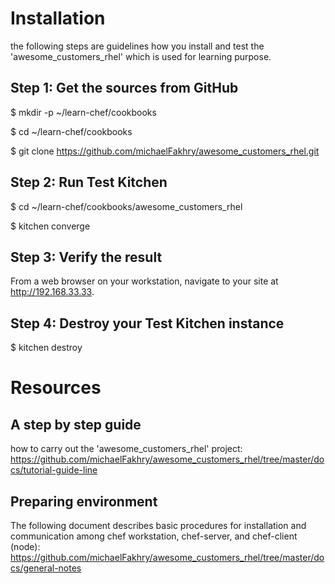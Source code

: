 # Installation

the following steps are guidelines how you install and test the 'awesome_customers_rhel' which is used for learning purpose.

## Step 1: Get the sources from GitHub

$ mkdir -p ~/learn-chef/cookbooks

$ cd ~/learn-chef/cookbooks

$ git clone https://github.com/michaelFakhry/awesome_customers_rhel.git


## Step 2: Run Test Kitchen

$ cd ~/learn-chef/cookbooks/awesome_customers_rhel

$ kitchen converge


## Step 3: Verify the result

From a web browser on your workstation, navigate to your site at http://192.168.33.33.


## Step 4: Destroy your Test Kitchen instance

$ kitchen destroy

# Resources

## A step by step guide
how to carry out the 'awesome_customers_rhel' project:
https://github.com/michaelFakhry/awesome_customers_rhel/tree/master/docs/tutorial-guide-line

## Preparing environment
The following document describes basic procedures for installation and communication among chef workstation, chef-server, and chef-client (node):
https://github.com/michaelFakhry/awesome_customers_rhel/tree/master/docs/general-notes